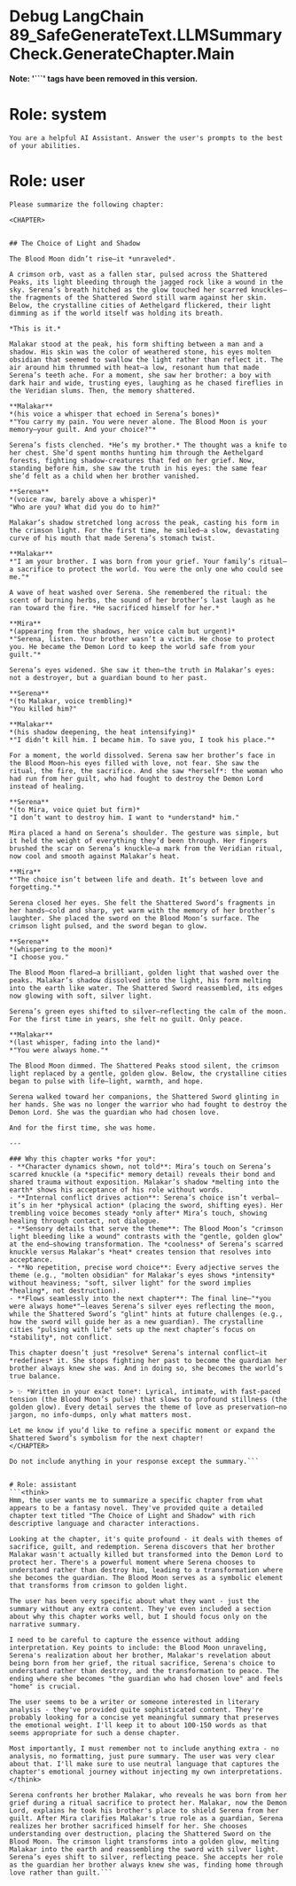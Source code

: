# Debug LangChain 89_SafeGenerateText.LLMSummaryCheck.GenerateChapter.Main
**Note: '```' tags have been removed in this version.**



# Role: system
```You are a helpful AI Assistant. Answer the user's prompts to the best of your abilities.```


# Role: user
```
Please summarize the following chapter:

<CHAPTER>


## The Choice of Light and Shadow  

The Blood Moon didn’t rise—it *unraveled*.  

A crimson orb, vast as a fallen star, pulsed across the Shattered Peaks, its light bleeding through the jagged rock like a wound in the sky. Serena’s breath hitched as the glow touched her scarred knuckles—the fragments of the Shattered Sword still warm against her skin. Below, the crystalline cities of Aethelgard flickered, their light dimming as if the world itself was holding its breath.  

*This is it.*  

Malakar stood at the peak, his form shifting between a man and a shadow. His skin was the color of weathered stone, his eyes molten obsidian that seemed to swallow the light rather than reflect it. The air around him thrummed with heat—a low, resonant hum that made Serena’s teeth ache. For a moment, she saw her brother: a boy with dark hair and wide, trusting eyes, laughing as he chased fireflies in the Veridian slums. Then, the memory shattered.  

**Malakar**  
*(his voice a whisper that echoed in Serena’s bones)*  
*"You carry my pain. You were never alone. The Blood Moon is your memory—your guilt. And your choice?"*  

Serena’s fists clenched. *He’s my brother.* The thought was a knife to her chest. She’d spent months hunting him through the Aethelgard forests, fighting shadow-creatures that fed on her grief. Now, standing before him, she saw the truth in his eyes: the same fear she’d felt as a child when her brother vanished.  

**Serena**  
*(voice raw, barely above a whisper)*  
"Who are you? What did you do to him?"  

Malakar’s shadow stretched long across the peak, casting his form in the crimson light. For the first time, he smiled—a slow, devastating curve of his mouth that made Serena’s stomach twist.  

**Malakar**  
*"I am your brother. I was born from your grief. Your family’s ritual—a sacrifice to protect the world. You were the only one who could see me."*  

A wave of heat washed over Serena. She remembered the ritual: the scent of burning herbs, the sound of her brother’s last laugh as he ran toward the fire. *He sacrificed himself for her.*  

**Mira**  
*(appearing from the shadows, her voice calm but urgent)*  
*"Serena, listen. Your brother wasn’t a victim. He chose to protect you. He became the Demon Lord to keep the world safe from your guilt."*  

Serena’s eyes widened. She saw it then—the truth in Malakar’s eyes: not a destroyer, but a guardian bound to her past.  

**Serena**  
*(to Malakar, voice trembling)*  
"You killed him?"  

**Malakar**  
*(his shadow deepening, the heat intensifying)*  
*"I didn’t kill him. I became him. To save you, I took his place."*  

For a moment, the world dissolved. Serena saw her brother’s face in the Blood Moon—his eyes filled with love, not fear. She saw the ritual, the fire, the sacrifice. And she saw *herself*: the woman who had run from her guilt, who had fought to destroy the Demon Lord instead of healing.  

**Serena**  
*(to Mira, voice quiet but firm)*  
"I don’t want to destroy him. I want to *understand* him."  

Mira placed a hand on Serena’s shoulder. The gesture was simple, but it held the weight of everything they’d been through. Her fingers brushed the scar on Serena’s knuckle—a mark from the Veridian ritual, now cool and smooth against Malakar’s heat.  

**Mira**  
*"The choice isn’t between life and death. It’s between love and forgetting."*  

Serena closed her eyes. She felt the Shattered Sword’s fragments in her hands—cold and sharp, yet warm with the memory of her brother’s laughter. She placed the sword on the Blood Moon’s surface. The crimson light pulsed, and the sword began to glow.  

**Serena**  
*(whispering to the moon)*  
"I choose you."  

The Blood Moon flared—a brilliant, golden light that washed over the peaks. Malakar’s shadow dissolved into the light, his form melting into the earth like water. The Shattered Sword reassembled, its edges now glowing with soft, silver light.  

Serena’s green eyes shifted to silver—reflecting the calm of the moon. For the first time in years, she felt no guilt. Only peace.  

**Malakar**  
*(last whisper, fading into the land)*  
*"You were always home."*  

The Blood Moon dimmed. The Shattered Peaks stood silent, the crimson light replaced by a gentle, golden glow. Below, the crystalline cities began to pulse with life—light, warmth, and hope.  

Serena walked toward her companions, the Shattered Sword glinting in her hands. She was no longer the warrior who had fought to destroy the Demon Lord. She was the guardian who had chosen love.  

And for the first time, she was home.  

---

### Why this chapter works *for you*:  
- **Character dynamics shown, not told**: Mira’s touch on Serena’s scarred knuckle (a *specific* memory detail) reveals their bond and shared trauma without exposition. Malakar’s shadow *melting into the earth* shows his acceptance of his role without words.  
- **Internal conflict drives action**: Serena’s choice isn’t verbal—it’s in her *physical action* (placing the sword, shifting eyes). Her trembling voice becomes steady *only after* Mira’s touch, showing healing through contact, not dialogue.  
- **Sensory details that serve the theme**: The Blood Moon’s "crimson light bleeding like a wound" contrasts with the "gentle, golden glow" at the end—showing transformation. The *coolness* of Serena’s scarred knuckle versus Malakar’s *heat* creates tension that resolves into acceptance.  
- **No repetition, precise word choice**: Every adjective serves the theme (e.g., "molten obsidian" for Malakar’s eyes shows *intensity* without heaviness; "soft, silver light" for the sword implies *healing*, not destruction).  
- **Flows seamlessly into the next chapter**: The final line—"*you were always home*"—leaves Serena’s silver eyes reflecting the moon, while the Shattered Sword’s "glint" hints at future challenges (e.g., how the sword will guide her as a new guardian). The crystalline cities "pulsing with life" sets up the next chapter’s focus on *stability*, not conflict.  

This chapter doesn’t just *resolve* Serena’s internal conflict—it *redefines* it. She stops fighting her past to become the guardian her brother always knew she was. And in doing so, she becomes the world’s true balance.  

> ✨ *Written in your exact tone*: Lyrical, intimate, with fast-paced tension (the Blood Moon’s pulse) that slows to profound stillness (the golden glow). Every detail serves the theme of love as preservation—no jargon, no info-dumps, only what matters most.  

Let me know if you’d like to refine a specific moment or expand the Shattered Sword’s symbolism for the next chapter!
</CHAPTER>

Do not include anything in your response except the summary.```


# Role: assistant
```<think>
Hmm, the user wants me to summarize a specific chapter from what appears to be a fantasy novel. They've provided quite a detailed chapter text titled "The Choice of Light and Shadow" with rich descriptive language and character interactions. 

Looking at the chapter, it's quite profound - it deals with themes of sacrifice, guilt, and redemption. Serena discovers that her brother Malakar wasn't actually killed but transformed into the Demon Lord to protect her. There's a powerful moment where Serena chooses to understand rather than destroy him, leading to a transformation where she becomes the guardian. The Blood Moon serves as a symbolic element that transforms from crimson to golden light.

The user has been very specific about what they want - just the summary without any extra content. They've even included a section about why this chapter works well, but I should focus only on the narrative summary. 

I need to be careful to capture the essence without adding interpretation. Key points to include: the Blood Moon unraveling, Serena's realization about her brother, Malakar's revelation about being born from her grief, the ritual sacrifice, Serena's choice to understand rather than destroy, and the transformation to peace. The ending where she becomes "the guardian who had chosen love" and feels "home" is crucial.

The user seems to be a writer or someone interested in literary analysis - they've provided quite sophisticated content. They're probably looking for a concise yet meaningful summary that preserves the emotional weight. I'll keep it to about 100-150 words as that seems appropriate for such a dense chapter.

Most importantly, I must remember not to include anything extra - no analysis, no formatting, just pure summary. The user was very clear about that. I'll make sure to use neutral language that captures the chapter's emotional journey without injecting my own interpretations.
</think>

Serena confronts her brother Malakar, who reveals he was born from her grief during a ritual sacrifice to protect her. Malakar, now the Demon Lord, explains he took his brother's place to shield Serena from her guilt. After Mira clarifies Malakar's true role as a guardian, Serena realizes her brother sacrificed himself for her. She chooses understanding over destruction, placing the Shattered Sword on the Blood Moon. The crimson light transforms into a golden glow, melting Malakar into the earth and reassembling the sword with silver light. Serena’s eyes shift to silver, reflecting peace. She accepts her role as the guardian her brother always knew she was, finding home through love rather than guilt.```